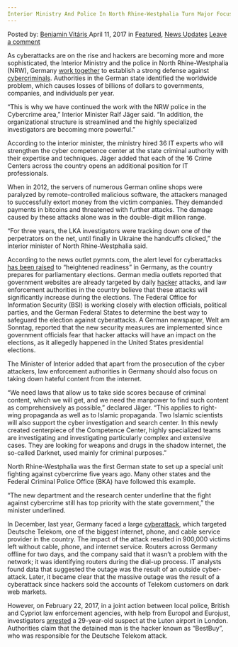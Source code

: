 ```yaml
---
Interior Ministry And Police In North Rhine-Westphalia Turn Major Focus On Cybercrime Defense
---
```

<article class="post-listing post-19124 post type-post status-publish format-standard has-post-thumbnail hentry category-deepdot-news category-news-updates tag-cybercrime tag-defense tag-focus tag-interior tag-major tag-ministry tag-north tag-police tag-rhinewestphalia tag-turn">
    <div class="post-inner">
    <p class="post-meta">
    <span>Posted by: <a href="https://www.deepdotweb.com/author/benjaminvi/" title="">Benjamin Vitáris </a></span>
    <span>April 11, 2017</span>
    <span>in <a href="https://www.deepdotweb.com/category/deepdot-news/" rel="category tag">Featured</a>, <a href="https://www.deepdotweb.com/category/news-updates/" rel="category tag">News Updates</a></span>
    <span><a href="https://www.deepdotweb.com/2017/04/11/interior-ministry-and-police-in-north-rhine/#respond">Leave a comment</a></span>
    </p>
    <div class="clear"></div>
    <div class="entry">
    <p>As cyberattacks are on the rise and hackers are becoming more and more sophisticated, the Interior Ministry and the police in North Rhine-Westphalia (NRW), Germany <a href="http://www.presseportal.de/blaulicht/pm/56636/3596162">work together</a> to establish a strong defense against <a href="https://www.deepdotweb.com/tag/cybercrime/">cybercriminals</a>. Authorities in the German state identified the worldwide problem, which causes losses of billions of dollars to governments, companies, and individuals per year.</p>
    <p>&#8220;This is why we have continued the work with the NRW police in the Cybercrime area,&#8221; Interior Minister Ralf Jäger said. &#8220;In addition, the organizational structure is streamlined and the highly specialized investigators are becoming more powerful.”</p>
    <p>According to the interior minister, the ministry hired 36 IT experts who will strengthen the cyber competence center at the state criminal authority with their expertise and techniques. Jäger added that each of the 16 Crime Centers across the country opens an additional position for IT professionals.</p>
    <p>When in 2012, the servers of numerous German online shops were paralyzed by remote-controlled malicious software, the attackers managed to successfully extort money from the victim companies. They demanded payments in bitcoins and threatened with further attacks. The damage caused by these attacks alone was in the double-digit million range.</p>
    <p>&#8220;For three years, the LKA investigators were tracking down one of the perpetrators on the net, until finally in Ukraine the handcuffs clicked,&#8221; the interior minister of North Rhine-Westphalia said.</p>
    <p>According to the news outlet pymnts.com, the alert level for cyberattacks <a href="http://www.pymnts.com/news/security-and-risk/2017/cybersecurity-watchdog-in-germany-raises-alert-levels/">has been raised</a> to “heightened readiness” in Germany, as the country prepares for parliamentary elections. German media outlets reported that government websites are already targeted by daily <a href="https://www.deepdotweb.com/2017/03/09/international-hacker-pleaded-guilty-hacking-13000-computers/">hacker</a> attacks, and law enforcement authorities in the country believe that these attacks will significantly increase during the elections. The Federal Office for Information Security (BSI) is working closely with election officials, political parties, and the German Federal States to determine the best way to safeguard the election against cyberattacks. A German newspaper, Welt am Sonntag, reported that the new security measures are implemented since government officials fear that hacker attacks will have an impact on the elections, as it allegedly happened in the United States presidential elections.</p>
    <p><a id="post-19124-_gjdgxs"></a> The Minister of Interior added that apart from the prosecution of the cyber attackers, law enforcement authorities in Germany should also focus on taking down hateful content from the internet.</p>
    <p>&#8220;We need laws that allow us to take side scores because of criminal content, which we will get, and we need the manpower to find such content as comprehensively as possible,&#8221; declared Jäger. &#8220;This applies to right-wing propaganda as well as to Islamic propaganda. Two Islamic scientists will also support the cyber investigation and search center. In this newly created centerpiece of the Competence Center, highly specialized teams are investigating and investigating particularly complex and extensive cases. They are looking for weapons and drugs in the shadow internet, the so-called Darknet, used mainly for criminal purposes.”</p>
    <p>North Rhine-Westphalia was the first German state to set up a special unit fighting against cybercrime five years ago. Many other states and the Federal Criminal Police Office (BKA) have followed this example.</p>
    <p>&#8220;The new department and the research center underline that the fight against cybercrime still has top priority with the state government,&#8221; the minister underlined.</p>
    <p>In December, last year, Germany faced a large <a href="https://www.deepdotweb.com/2016/12/05/hackers-leave-900000-germans-without-internet-two-days/">cyberattack</a>, which targeted Deutsche Telekom, one of the biggest internet, phone, and cable service provider in the country. The impact of the attack resulted in 900,000 victims left without cable, phone, and internet service. Routers across Germany offline for two days, and the company said that it wasn’t a problem with the network; it was identifying routers during the dial-up process. IT analysts found data that suggested the outage was the result of an outside cyber-attack. Later, it became clear that the massive outage was the result of a cyberattack since hackers sold the accounts of Telekom customers on dark web markets.</p>
    <p>However, on February 22, 2017, in a joint action between local police, British and Cypriot law enforcement agencies, with help from Europol and Eurojust, investigators <a href="https://www.deepdotweb.com/2017/03/11/deutsche-telekom-responds-to-the-arrest-of-hacker/">arrested</a> a 29-year-old suspect at the Luton airport in London. Authorities claim that the detained man is the hacker known as “BestBuy”, who was responsible for the Deutsche Telekom attack.</p>
    </div>
    <span style="display:none"><a href="https://www.deepdotweb.com/tag/cybercrime/" rel="tag">cybercrime</a> <a href="https://www.deepdotweb.com/tag/defense/" rel="tag">defense</a> <a href="https://www.deepdotweb.com/tag/focus/" rel="tag">focus</a> <a href="https://www.deepdotweb.com/tag/interior/" rel="tag">interior</a> <a href="https://www.deepdotweb.com/tag/major/" rel="tag">major</a> <a href="https://www.deepdotweb.com/tag/ministry/" rel="tag">ministry</a> <a href="https://www.deepdotweb.com/tag/north/" rel="tag">north</a> <a href="https://www.deepdotweb.com/tag/police/" rel="tag">police</a> <a href="https://www.deepdotweb.com/tag/rhinewestphalia/" rel="tag">rhinewestphalia</a> <a href="https://www.deepdotweb.com/tag/turn/" rel="tag">turn</a></span> <span style="display:none" class="updated">2017-04-11</span>
    <div style="display:none" class="vcard author" itemprop="author" itemscope itemtype="http://schema.org/Person"><strong class="fn" itemprop="name"><a href="https://www.deepdotweb.com/author/benjaminvi/" title="Posts by Benjamin Vitáris" rel="author">Benjamin Vitáris</a></strong></div>
    </div>
</article>

